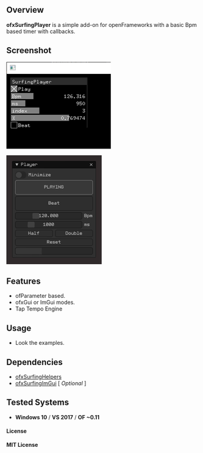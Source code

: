 ## Overview
**ofxSurfingPlayer** is a simple add-on for openFrameworks with a basic Bpm based timer with callbacks.

## Screenshot
![Screenshot](Capture.PNG?raw=true "ofxGui")  

![Screenshot](Capture_ImGui.PNG?raw=true "ImGui")  

## Features
- ofParameter based. 
- ofxGui or ImGui modes.  
- Tap Tempo Engine  

## Usage
- Look the examples.

## Dependencies
* [ofxSurfingHelpers](https://github.com/moebiussurfing/ofxSurfingHelpers)  
* [ofxSurfingImGui](https://github.com/moebiussurfing/ofxSurfingImGui)  [ _Optional_ ]

## Tested Systems
* **Windows 10** / **VS 2017** / **OF ~0.11**

#### License
**MIT License**